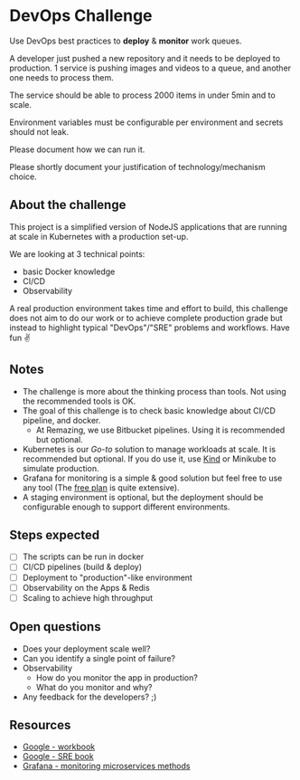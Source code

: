 # DevOps Challenge

Use DevOps best practices to __deploy__ & __monitor__ work queues.

A developer just pushed a new repository and it needs to be deployed to production. 1 service is pushing images and videos to a queue, and another one needs to process them.

The service should be able to process 2000 items in under 5min and to scale.

Environment variables must be configurable per environment and secrets should not leak.

Please document how we can run it.

Please shortly document your justification of technology/mechanism choice.

## About the challenge

This project is a simplified version of NodeJS applications that are running at scale in Kubernetes with a production set-up. 

We are looking at 3 technical points:
- basic Docker knowledge
- CI/CD
- Observability

A real production environment takes time and effort to build, this challenge does not aim to do our work or to achieve complete production grade but instead to highlight typical "DevOps"/"SRE" problems and workflows. Have fun ✌️

## Notes

- The challenge is more about the thinking process than tools. Not using the recommended tools is OK.
- The goal of this challenge is to check basic knowledge about CI/CD pipeline, and docker.
  - At Remazing, we use Bitbucket pipelines. Using it is recommended but optional.
- Kubernetes is our _Go-to_ solution to manage workloads at scale. It is recommended but optional. If you do use it, use [Kind](https://kind.sigs.k8s.io/) or Minikube to simulate production.
- Grafana for monitoring is a simple & good solution but feel free to use any tool (The [free plan](https://grafana.com/products/cloud/) is quite extensive).
- A staging environment is optional, but the deployment should be configurable enough to support different environments.

## Steps expected

- [ ] The scripts can be run in docker
- [ ] CI/CD pipelines (build & deploy)
- [ ] Deployment to "production"-like environment
- [ ] Observability on the Apps & Redis
- [ ] Scaling to achieve high throughput

## Open questions

- Does your deployment scale well?
- Can you identify a single point of failure?
- Observability
  - How do you monitor the app in production?
  - What do you monitor and why?
- Any feedback for the developers? ;)

## Resources

- [Google - workbook](https://sre.google/workbook/table-of-contents/)
- [Google - SRE book](https://sre.google/sre-book/table-of-contents/)
- [Grafana - monitoring microservices methods](https://grafana.com/blog/2018/08/02/the-red-method-how-to-instrument-your-services/)